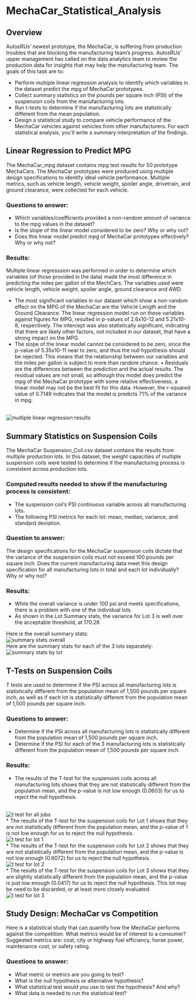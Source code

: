 # MechaCar_Statistical_Analysis

## Overview
AutosRUs’ newest prototype, the MechaCar, is suffering from production troubles that are blocking the manufacturing team’s progress. AutosRUs’ upper management has called on the data analytics team to review the production data for insights that may help the manufacturing team. The goals of this task are to:

* Perform multiple linear regression analysis to identify which variables in the dataset predict the mpg of MechaCar prototypes.
* Collect summary statistics on the pounds per square inch (PSI) of the suspension coils from the manufacturing lots.
* Run t-tests to determine if the manufacturing lots are statistically different from the mean population.
* Design a statistical study to compare vehicle performance of the MechaCar vehicles against vehicles from other manufacturers. For each statistical analysis, you’ll write a summary interpretation of the findings.

## Linear Regression to Predict MPG
The MechaCar_mpg dataset contains mpg test results for 50 prototype MechaCars. The MechaCar prototypes were produced using multiple design specifications to identify ideal vehicle performance. Multiple metrics, such as vehicle length, vehicle weight, spoiler angle, drivetrain, and ground clearance, were collected for each vehicle. 
### Questions to answer:
* Which variables/coefficients provided a non-random amount of variance to the mpg values in the dataset?
* Is the slope of the linear model considered to be zero? Why or why not?
* Does this linear model predict mpg of MechaCar prototypes effectively? Why or why not?
### Results:
Multiple linear regresssion was performed in order to determine which variables (of those provided in the data) made the most difference in predicting the miles per gallon of the MechCars. The variables used were vehicle length, vehicle weight, spoiler angle, ground clearance and AWD. 

* The most significant variables in our dataset which show a non-random effect on the MPG of the MechaCar are the Vehicle Length and the Ground Clearance. The linear regression model run on these variables against figures for MPG, resulted in p-values of 2.6x10-12 and 5.21x10-8, respectively. The intercept was also statistically significant, indicating that there are likely other factors, not included in our dataset, that have a strong impact on the MPG.
* The slope of the linear model cannot be considered to be zero, since the p-value of 5.35x10-11 near to zero, and thus the null hypothesis should be rejected. This means that the relationship between our variables and the miles per gallon is subject to more than random chance.
•	Residuals are the differences between the prediction and the actual results. The residual values are not small, so although this model does predict the mpg of the MechaCar prototype with some relative effectiveness, a linear model may not be the best fit for this data. However, the r-squared value of 0.7149 indicates that the model is predicts 71%  of the variance in mpg.
<br>
<img src="https://github.com/valchau/MechaCar_Statistical_Analysis/blob/main/summary_p_r_squared_values.PNG" alt="multiple linear regression results" >

## Summary Statistics on Suspension Coils
The MechaCar Suspension_Coil.csv dataset contains the results from multiple production lots. In this dataset, the weight capacities of multiple suspension coils were tested to determine if the manufacturing process is consistent across production lots. 
### Computed results needed to show if the manufacturing process is consistent:
* The suspension coil’s PSI continuous variable across all manufacturing lots.
* The following PSI metrics for each lot: mean, median, variance, and standard deviation.
### Question to answer:
The design specifications for the MechaCar suspension coils dictate that the variance of the suspension coils must not exceed 100 pounds per square inch. Does the current manufacturing data meet this design specification for all manufacturing lots in total and each lot individually? Why or why not?
### Results:
*	While the overall variance is under 100 psi and meets specifications, there is a problem with one of the individual lots. 
*	As shown in the Lot Summary stats, the variance for Lot 3 is well over the acceptable threshold, at 170.28

Here is the overall summary stats:
<br>
<img src="https://github.com/valchau/MechaCar_Statistical_Analysis/blob/main/results_total_summary.PNG" alt="summary stats overall" >
<br>
Here are the summary stats for each of the 3 lots separately:
<br>
<img src="https://github.com/valchau/MechaCar_Statistical_Analysis/blob/main/results_lot_summaryPNG.PNG" alt="summary stats by lot" >

## T-Tests on Suspension Coils
T tests are used to determine if the PSI across all manufacturing lots is statistically different from the population mean of 1,500 pounds per square inch, as well as if each lot is statistically different from the population mean of 1,500 pounds per square inch.
### Questions to answer:
* Determine if the PSI across all manufacturing lots is statistically different from the population mean of 1,500 pounds per square inch.
* Determine if the PSI for each of the 3 manufacturing lots is statistically different from the population mean of 1,500 pounds per square inch.
### Results: 
* The results of the T-test for the suspension coils across all manufacturing lots shows that they are not statistically different from the population mean, and the p-value is not low enough (0.0603) for us to reject the null hypothesis.
<br>
<img src="https://github.com/valchau/MechaCar_Statistical_Analysis/blob/main/t_test_all_lots.PNG" alt="t test for all jobs" >
<br>
* The results of the T-test for the suspension coils for Lot 1 shows that they are not statistically different from the population mean, and the p-value of 1 is not low enough for us to reject the null hypothesis.
<br>
<img src="https://github.com/valchau/MechaCar_Statistical_Analysis/blob/main/t_test_lot1.PNG" alt="t test for lot 1" >
<br>
* The results of the T-test for the suspension coils for Lot 2 shows that they are not statistically different from the population mean, and the p-value is not low enough (0.6072) for us to reject the null hypothesis. 
<br>
<img src="https://github.com/valchau/MechaCar_Statistical_Analysis/blob/main/t_test_lot2.PNG" alt="t test for lot 2" >
<br>
* The results of the T-test for the suspension coils for Lot 3 shows that they are slightly statistically different from the population mean, and the p-value is just low enough (0.0417) for us to reject the null hypothesis. This lot may be need to be discarded, or at least more closely evaluated.
<br>
<img src="https://github.com/valchau/MechaCar_Statistical_Analysis/blob/main/t_test_lot3.PNG" alt="t test for lot 3" >
<br>

## Study Design: MechaCar vs Competition
Here is a statistical study that can quantify how the MechaCar performs against the competition. What metrics would be of interest to a consumer? Suggested metrics are: cost, city or highway fuel efficiency, horse power, maintenance cost, or safety rating.
### Questions to answer: 
* What metric or metrics are you going to test?
* What is the null hypothesis or alternative hypothesis?
* What statistical test would you use to test the hypothesis? And why?
* What data is needed to run the statistical test?




